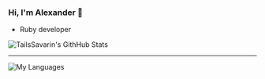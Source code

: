 ### Hi, I'm Alexander :wave:
- Ruby developer

![TailsSavarin's GithHub Stats](https://github-readme-stats.vercel.app/api?username=TailsSavarin&show_icons=true&theme=gruvbox)

---

![My Languages](https://github-readme-stats.vercel.app/api/top-langs/?username=TailsSavarin&theme=gruvbox)
